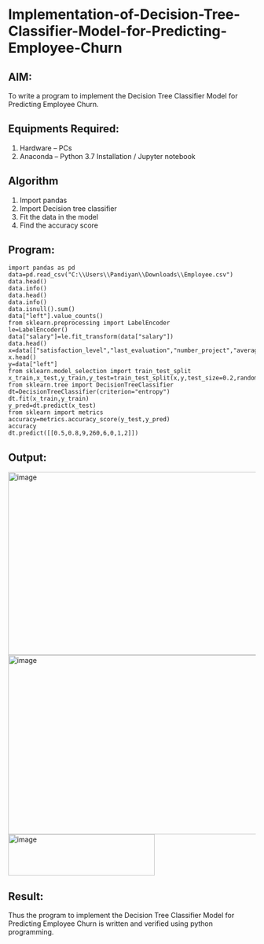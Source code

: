 # Implementation-of-Decision-Tree-Classifier-Model-for-Predicting-Employee-Churn

## AIM:
To write a program to implement the Decision Tree Classifier Model for Predicting Employee Churn.

## Equipments Required:
1. Hardware – PCs
2. Anaconda – Python 3.7 Installation / Jupyter notebook

## Algorithm
1. Import pandas
2. Import Decision tree classifier
3. Fit the data in the model
4. Find the accuracy score 
 

## Program:
```
import pandas as pd
data=pd.read_csv("C:\\Users\\Pandiyan\\Downloads\\Employee.csv")
data.head()
data.info()
data.head()
data.info()
data.isnull().sum()
data["left"].value_counts()
from sklearn.preprocessing import LabelEncoder
le=LabelEncoder()
data["salary"]=le.fit_transform(data["salary"])
data.head()
x=data[["satisfaction_level","last_evaluation","number_project","average_montly_hours","time_spend_company","Work_accident","promotion_last_5years","salary"]]
x.head()
y=data["left"]
from sklearn.model_selection import train_test_split
x_train,x_test,y_train,y_test=train_test_split(x,y,test_size=0.2,random_state=100)
from sklearn.tree import DecisionTreeClassifier
dt=DecisionTreeClassifier(criterion="entropy")
dt.fit(x_train,y_train)
y_pred=dt.predict(x_test)
from sklearn import metrics
accuracy=metrics.accuracy_score(y_test,y_pred)
accuracy
dt.predict([[0.5,0.8,9,260,6,0,1,2]])
```

## Output:
<img width="683" height="372" alt="image" src="https://github.com/user-attachments/assets/a166c835-3b61-4fe3-abfd-4de79194a323" />
<img width="663" height="364" alt="image" src="https://github.com/user-attachments/assets/df7237ca-f713-4513-abb5-54d68804d7e5" />

<img width="298" height="84" alt="image" src="https://github.com/user-attachments/assets/7f397a3f-00b5-4b14-ac76-fada6053614b" />


## Result:
Thus the program to implement the  Decision Tree Classifier Model for Predicting Employee Churn is written and verified using python programming.
